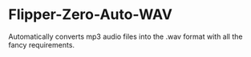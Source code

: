 # Flipper-Zero-Auto-WAV
Automatically converts mp3 audio files into the .wav format with all the fancy requirements.
